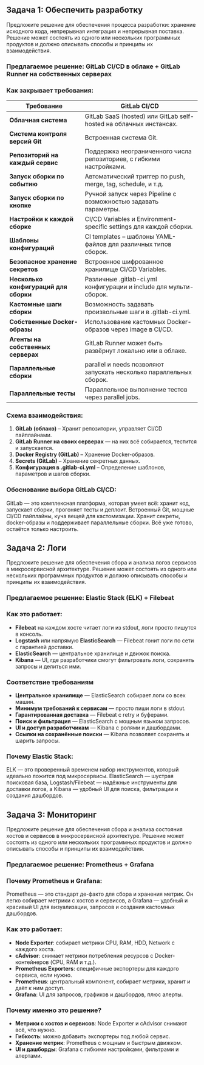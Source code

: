 ## Задача 1: Обеспечить разработку

Предложите решение для обеспечения процесса разработки: хранение исходного кода, непрерывная интеграция и непрерывная поставка. 
Решение может состоять из одного или нескольких программных продуктов и должно описывать способы и принципы их взаимодействия.

### **Предлагаемое решение: GitLab CI/CD в облаке + GitLab Runner на собственных серверах**

### **Как закрывает требования**:

| **Требование**                          | **GitLab CI/CD**                                                         |
|-----------------------------------------|--------------------------------------------------------------------------|
| **Облачная система**                    | GitLab SaaS (hosted) или GitLab self-hosted на облачных инстансах.       |
| **Система контроля версий Git**         | Встроенная система Git.                                                  |
| **Репозиторий на каждый сервис**        | Поддержка неограниченного числа репозиториев, с гибкими настройками.     |
| **Запуск сборки по событию**            | Автоматический триггер по push, merge, tag, schedule, и т.д.             |
| **Запуск сборки по кнопке**             | Ручной запуск через Pipeline с возможностью задавать параметры.          |
| **Настройки к каждой сборке**           | CI/CD Variables и Environment-specific settings для каждой сборки.       |
| **Шаблоны конфигураций**                | CI templates – шаблоны YAML-файлов для различных типов сборок.           |
| **Безопасное хранение секретов**        | Встроенное шифрованное хранилище CI/CD Variables.                        |
| **Несколько конфигураций для сборки**   | Различные .gitlab-ci.yml конфигурации и include для мульти-сборок.       |
| **Кастомные шаги сборки**               | Возможность задавать произвольные шаги в .gitlab-ci.yml.                 |
| **Собственные Docker-образы**           | Использование кастомных Docker-образов через image в CI/CD.              |
| **Агенты на собственных серверах**      | GitLab Runner может быть развёрнут локально или в облаке.                |
| **Параллельные сборки**                 | parallel и needs позволяют запускать несколько параллельных сборок.      |
| **Параллельные тесты**                  | Параллельное выполнение тестов через parallel jobs.                      |


### **Схема взаимодействия**:
1. **GitLab (облако)** – Хранит репозитории, управляет CI/CD пайплайнами.
2. **GitLab Runner на своих серверах** — на них всё собирается, тестится и запускается.
3. **Docker Registry (GitLab)** – Хранение Docker-образов.
4. **Secrets (GitLab)** – Хранение секретных данных.
5. **Конфигурация в .gitlab-ci.yml** – Определение шаблонов, параметров и шагов сборки.

### **Обоснование выбора GitLab CI/CD**:
GitLab — это комплексная платформа, которая умеет всё: хранит код, запускает сборки, прогоняет тесты и деплоит. Встроенный Git, мощные CI/CD пайплайны, куча вещей для кастомизации. Хранит секреты, docker-образы и поддерживает параллельные сборки. Всё уже готово, остаётся только настроить.


## Задача 2: Логи

Предложите решение для обеспечения сбора и анализа логов сервисов в микросервисной архитектуре.
Решение может состоять из одного или нескольких программных продуктов и должно описывать способы и принципы их взаимодействия.

### **Предлагаемое решение: Elastic Stack (ELK) + Filebeat**

### **Как это работает:**
- **Filebeat** на каждом хосте читает логи из stdout, логи просто пишутся в консоль.
- **Logstash** или напрямую **ElasticSearch** — Filebeat гонит логи по сети с гарантией доставки.
- **ElasticSearch** — центральное хранилище и движок поиска.
- **Kibana** — UI, где разработчики смогут фильтровать логи, сохранять запросы и делиться ими.

### **Соответствие требованиям**
- **Центральное хранилище** — ElasticSearch собирает логи со всех машин.
- **Минимум требований к сервисам** — просто пиши логи в stdout.
- **Гарантированная доставка** — Filebeat с retry и буферами.
- **Поиск и фильтрация** — ElasticSearch с мощным языком запросов.
- **UI и доступ разработчикам** — Kibana с ролями и дашбордами.
- **Ссылки на сохранённые поиски** — Kibana позволяет сохранять и шарить запросы.

### **Почему Elastic Stack:**
ELK — это проверенный временем набор инструментов, который идеально ложится под микросервисы. ElasticSearch — шустрая поисковая база, Logstash/Filebeat — надёжные инструменты для доставки логов, а Kibana — удобный UI для поиска, фильтрации и создания дашбордов.

## Задача 3: Мониторинг

Предложите решение для обеспечения сбора и анализа состояния хостов и сервисов в микросервисной архитектуре.
Решение может состоять из одного или нескольких программных продуктов и должно описывать способы и принципы их взаимодействия.

### **Предлагаемое решение: Prometheus + Grafana**

### **Почему Prometheus и Grafana:**
Prometheus — это стандарт де-факто для сбора и хранения метрик. Он легко собирает метрики с хостов и сервисов, а Grafana — удобный и красивый UI для визуализации, запросов и создания кастомных дашбордов.

### **Как это работает:**
- **Node Exporter**: собирает метрики CPU, RAM, HDD, Network с каждого хоста.
- **cAdvisor**: снимает метрики потребления ресурсов с Docker-контейнеров (CPU, RAM и т.д.).
- **Prometheus Exporters**: специфичные экспортеры для каждого сервиса, если нужно.
- **Prometheus**: центральный компонент, собирает метрики, хранит и даёт к ним доступ.
- **Grafana**: UI для запросов, графиков и дашбордов, плюс алерты.

### **Почему именно это решение?**
- **Метрики с хостов и сервисов**: Node Exporter и cAdvisor снимают всё, что нужно.
- **Гибкость**: можно добавить экспортеры под любой сервис.
- **Хранение метрик**: Prometheus с мощным и быстрым движком.
- **UI и дашборды**: Grafana с гибкими настройками, фильтрами и алертами.

